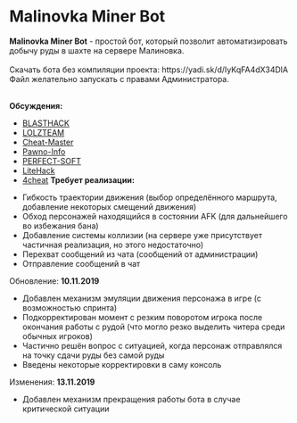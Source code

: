 <h1>Malinovka Miner Bot</h1>
<b>Malinovka Miner Bot</b> - простой бот, который позволит автоматизировать добычу руды в шахте на сервере Малиновка.
<br><br>Скачать бота без компиляции проекта: https://yadi.sk/d/IyKqFA4dX34DlA
<br>Файл желательно запускать с правами Администратора.<br><br>

<b>Обсуждения:</b>
* <a href="https://blast.hk/threads/42814/">BLASTHACK</a>
* <a href="https://lolzteam.org/threads/1205107//">LOLZTEAM</a>
* <a href="https://cheat-master.ru/forum/313-778511-1">Cheat-Master</a>
* <a href="https://pawno-info.ru/threads/321305-%D0%98%D1%81%D1%85%D0%BE%D0%B4%D0%BD%D0%B8%D0%BA%D0%B8-%D0%B1%D0%BE%D1%82%D0%B0-%D1%88%D0%B0%D1%85%D1%82%D1%91%D1%80%D0%B0-%D0%B4%D0%BB%D1%8F-Malinovka-RolePlay">Pawno-Info</a>
* <a href="https://perfect-soft.net/threads/bot-shaxtjor-dlja-malinovka-roleplay.3831/#post-34174">PERFECT-SOFT</a>
* <a href="https://litehack.ru/threads/bot-shaxtjor-dlja-malinovka-roleplay.17537/">LiteHack</a>
* <a href="https://4cheat.ru/showthread.php?p=1518621#post1518621">4cheat</a>
<b>Требует реализации:</b>
- Гибкость траектории движения (выбор определённого маршрута, добавление некоторых смещений движения)
- Обход персонажей находящийся в состоянии AFK (для дальнейшего во избежания бана)
- Добавление системы коллизии (на сервере уже присутствует частичная реализация, но этого недостаточно)
- Перехват сообщений из чата (сообщений от администрации)
- Отправление сообщений в чат

Обновление: <b>10.11.2019</b>
- Добавлен механизм эмуляции движения персонажа в игре (с возможностью спринта)
- Подкорректирован момент с резким поворотом игрока после окончания работы с рудой (что могло резко выделить читера среди обычных игроков)
- Частично решён вопрос с ситуацией, когда персонаж отправлялся на точку сдачи руды без самой руды
- Введены некоторые корректировки в саму консоль

Изменения: <b>13.11.2019</b><br>
- Добавлен механизм прекращения работы бота в случае критической ситуации

